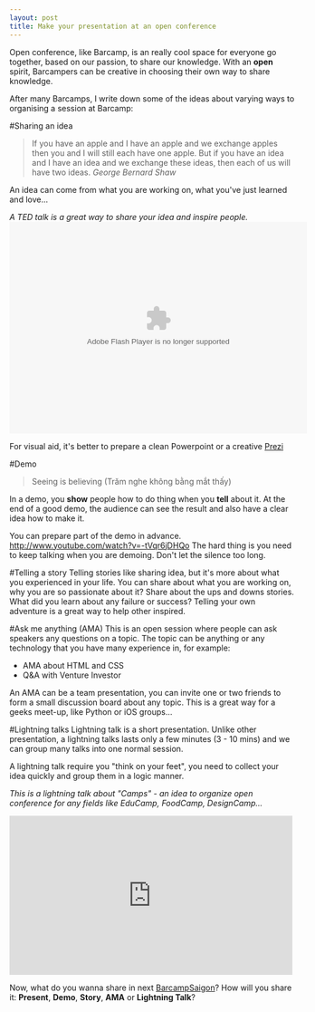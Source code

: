 ```yaml
---
layout: post
title: Make your presentation at an open conference
---
```


Open conference, like Barcamp, is an really cool space for everyone go together, based on our passion, to share our knowledge. 
With an **open** spirit, Barcampers can be creative in choosing their own way to share knowledge. 

After many Barcamps, I write down some of the ideas about varying ways to organising a session at Barcamp:

#Sharing an idea
>If you have an apple and I have an apple and we exchange apples then you and I will still each have one apple. But if you have an idea and I have an idea and we exchange these ideas, then each of us will have two ideas.
>*George Bernard Shaw*

An idea can come from what you are working on, what you've just learned and love... 

*A TED talk is a great way to share your idea and inspire people.*
<object width="526" height="374"><param name="movie" value="http://video.ted.com/assets/player/swf/EmbedPlayer.swf"></param><param name="allowFullScreen" value="true" /><param name="allowScriptAccess" value="always"/><param name="wmode" value="transparent"></param><param name="bgColor" value="#ffffff"></param><param name="flashvars" value="vu=http://video.ted.com/talk/stream/2011U/Blank/MattCutts_2011U-320k.mp4&su=http://images.ted.com/images/ted/tedindex/embed-posters/MattCutts-2011U.embed_thumbnail.jpg&vw=512&vh=288&ap=0&ti=1183&lang=en&introDuration=15330&adDuration=4000&postAdDuration=830&adKeys=talk=matt_cutts_try_something_new_for_30_days;year=2011;theme=how_we_learn;event=TED2011;tag=culture;tag=success;&preAdTag=tconf.ted/embed;tile=1;sz=512x288;" /><embed src="http://video.ted.com/assets/player/swf/EmbedPlayer.swf" pluginspace="http://www.macromedia.com/go/getflashplayer" type="application/x-shockwave-flash" wmode="transparent" bgColor="#ffffff" width="526" height="374" allowFullScreen="true" allowScriptAccess="always" flashvars="vu=http://video.ted.com/talk/stream/2011U/Blank/MattCutts_2011U-320k.mp4&su=http://images.ted.com/images/ted/tedindex/embed-posters/MattCutts-2011U.embed_thumbnail.jpg&vw=512&vh=288&ap=0&ti=1183&lang=en&introDuration=15330&adDuration=4000&postAdDuration=830&adKeys=talk=matt_cutts_try_something_new_for_30_days;year=2011;theme=how_we_learn;event=TED2011;tag=culture;tag=success;&preAdTag=tconf.ted/embed;tile=1;sz=512x288;"></embed></object>

For visual aid, it's better to prepare a clean Powerpoint or a creative [Prezi](http://www.prezi.com)


#Demo
>Seeing is believing (Trăm nghe không bằng mắt thấy)

In a demo, you **show** people how to do thing when you **tell** about it. At the end of a good demo, the audience can see the result and also have a clear idea how to make it.

You can prepare part of the demo in advance.
http://www.youtube.com/watch?v=-tVqr6jDHQo
The hard thing is you need to keep talking when you are demoing. Don't let the silence too long.


#Telling a story
Telling stories like sharing idea, but it's more about what you experienced in your life.
You can share about what you are working on, why you are so passionate about it? Share about the ups and downs stories. What did you learn about any failure or success?
Telling your own adventure is a great way to help other inspired.


#Ask me anything (AMA)
This is an open session where people can ask speakers any questions on a topic.
The topic can be anything or any technology that you have many experience in, for example:

-   AMA about HTML and CSS
-   Q&A with Venture Investor

An AMA can be a team presentation, you can invite one or two friends to form a small discussion board about any topic.
This is a great way for a geeks meet-up, like Python or iOS groups…


#Lightning talks
Lightning talk is a short presentation. Unlike other presentation, a lightning talks lasts only a few minutes (3 - 10 mins) and we can group many talks into one normal session.

A lightning talk require you "think on your feet", you need to collect your idea quickly and group them in a logic manner.

*This is a lightning talk about "Camps" - an idea to organize open conference for any fields like EduCamp, FoodCamp, DesignCamp…*
<iframe width="500" height="281" src="http://www.youtube.com/embed/FgTBEmLnzO8" frameborder="0" allowfullscreen></iframe>


Now, what do you wanna share in next [BarcampSaigon](http://barcampsaigon.org)? 
How will you share it: **Present**, **Demo**, **Story**, **AMA** or **Lightning Talk**?